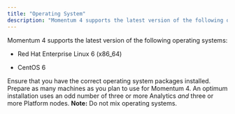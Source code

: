 ```yaml
---
title: "Operating System"
description: "Momentum 4 supports the latest version of the following operating systems Red Hat Enterprise Linux 6 x 86 64 Cent OS 6 Ensure that you have the correct operating system packages installed Prepare as many machines as you plan to use for Momentum 4 An optimum installation uses an odd..."
---
```


Momentum 4 supports the latest version of the following operating systems:

*   Red Hat Enterprise Linux 6 (x86_64)

*   CentOS 6

Ensure that you have the correct operating system packages installed. Prepare as many machines as you plan to use for Momentum 4\. An optimum installation uses an odd number of three or more Analytics *and* three or more Platform nodes. **Note:** Do not mix operating systems.